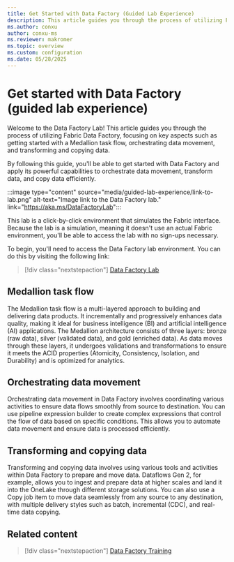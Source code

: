 ```yaml
---
title: Get Started with Data Factory (Guided Lab Experience)
description: This article guides you through the process of utilizing Fabric Data Factory, focusing on key aspects such as getting started with a Medallion task flow, orchestrating data movement, and transforming and copying data.
ms.author: conxu
author: conxu-ms
ms.reviewer: makromer
ms.topic: overview
ms.custom: configuration
ms.date: 05/28/2025
---
```


# Get started with Data Factory (guided lab experience)

Welcome to the Data Factory Lab! This article guides you through the process of utilizing Fabric Data Factory, focusing on key aspects such as getting started with a Medallion task flow, orchestrating data movement, and transforming and copying data.

By following this guide, you'll be able to get started with Data Factory and apply its powerful capabilities to orchestrate data movement, transform data, and copy data efficiently.

:::image type="content" source="media/guided-lab-experience/link-to-lab.png" alt-text="Image link to the Data Factory lab." link="https://aka.ms/DataFactoryLab":::

This lab is a click-by-click environment that simulates the Fabric interface. Because the lab is a simulation, meaning it doesn't use an actual Fabric environment, you'll be able to access the lab with no sign-ups necessary.

To begin, you'll need to access the Data Factory lab environment. You can do this by visiting the following link: 

> [!div class="nextstepaction"]
> [Data Factory Lab](https://aka.ms/DataFactoryLab)

## Medallion task flow

The Medallion task flow is a multi-layered approach to building and delivering data products. It incrementally and progressively enhances data quality, making it ideal for business intelligence (BI) and artificial intelligence (AI) applications. The Medallion architecture consists of three layers: bronze (raw data), silver (validated data), and gold (enriched data). As data moves through these layers, it undergoes validations and transformations to ensure it meets the ACID properties (Atomicity, Consistency, Isolation, and Durability) and is optimized for analytics.

## Orchestrating data movement

Orchestrating data movement in Data Factory involves coordinating various activities to ensure data flows smoothly from source to destination. You can use pipeline expression builder to create complex expressions that control the flow of data based on specific conditions. This allows you to automate data movement and ensure data is processed efficiently. 

## Transforming and copying data

Transforming and copying data involves using various tools and activities within Data Factory to prepare and move data. Dataflows Gen 2, for example, allows you to ingest and prepare data at higher scales and land it into the OneLake through different storage solutions. You can also use a Copy job item to move data seamlessly from any source to any destination, with multiple delivery styles such as batch, incremental (CDC), and real-time data copying.

## Related content

> [!div class="nextstepaction"]
> [Data Factory Training](/training/paths/get-started-fabric)